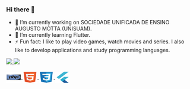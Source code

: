 ### Hi there 👋

- 🔭 I’m currently working on SOCIEDADE UNIFICADA DE ENSINO AUGUSTO MOTTA (UNISUAM).
- 🌱 I’m currently learning Flutter.
- ⚡ Fun fact: I like to play video games, watch movies and series. I also like to develop applications and study programming languages.

<div>
  <a href="https://github.com/DiogoLima1">
  <img height="180em" src="https://github-readme-stats.vercel.app/api?username=DiogoLima1&&show_icons=true&theme=dark&include_all_commits=true&count_private=true"/>
  <img height="180em" src="https://github-readme-stats.vercel.app/api/top-langs/?username=DiogoLima1&layout=compact&langs_count=10&theme=dark"/>
</div>
<div style="display: inline_block"><br>
  <img align="center" alt="DiogoLima1-PHP" height="30" width="40" src="https://raw.githubusercontent.com/devicons/devicon/master/icons/php/php-original.svg">
  <img align="center" alt="DiogoLima1-HTML" height="30" width="40" src="https://raw.githubusercontent.com/devicons/devicon/master/icons/html5/html5-original.svg">
  <img align="center" alt="DiogoLima1-CSS" height="30" width="40" src="https://raw.githubusercontent.com/devicons/devicon/master/icons/css3/css3-original.svg">
  <img align="center" alt="DiogoLima1-Flutter" height="30" width="40" src="https://raw.githubusercontent.com/devicons/devicon/master/icons/flutter/flutter-original.svg">
</div>

<!--
**DiogoLima1/DIogoLima1** is a ✨ _special_ ✨ repository because its `README.md` (this file) appears on your GitHub profile.

Here are some ideas to get you started:


-->
